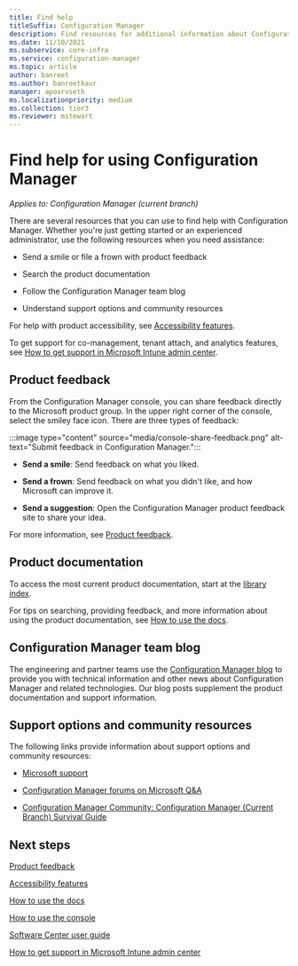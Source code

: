 ```yaml
---
title: Find help
titleSuffix: Configuration Manager
description: Find resources for additional information about Configuration Manager.
ms.date: 11/10/2021
ms.subservice: core-infra
ms.service: configuration-manager
ms.topic: article
author: banreet
ms.author: banreetkaur
manager: apoorvseth
ms.localizationpriority: medium
ms.collection: tier3
ms.reviewer: mstewart
---
```


# Find help for using Configuration Manager

*Applies to: Configuration Manager (current branch)*

There are several resources that you can use to find help with Configuration Manager. Whether you're just getting started or an experienced administrator, use the following resources when you need assistance:

- Send a smile or file a frown with product feedback

- Search the product documentation

- Follow the Configuration Manager team blog

- Understand support options and community resources

For help with product accessibility, see [Accessibility features](accessibility-features.md).

To get support for co-management, tenant attach, and analytics features, see [How to get support in Microsoft Intune admin center](../../../get-support.md).

## Product feedback

From the Configuration Manager console, you can share feedback directly to the Microsoft product group. In the upper right corner of the console, select the smiley face icon.  There are three types of feedback:

:::image type="content" source="media/console-share-feedback.png" alt-text="Submit feedback in Configuration Manager.":::

- **Send a smile**: Send feedback on what you liked.

- **Send a frown**: Send feedback on what you didn't like, and how Microsoft can improve it.

- **Send a suggestion**: Open the Configuration Manager product feedback site to share your idea.

For more information, see [Product feedback](product-feedback.md).

## Product documentation

To access the most current product documentation, start at the [library index](../../index.yml).

For tips on searching, providing feedback, and more information about using the product documentation, see [How to use the docs](../../../use-docs.md).

## Configuration Manager team blog

The engineering and partner teams use the [Configuration Manager blog](https://techcommunity.microsoft.com/t5/Configuration-Manager-Blog/bg-p/ConfigurationManagerBlog) to provide you with technical information and other news about Configuration Manager and related technologies. Our blog posts supplement the product documentation and support information.

## Support options and community resources

The following links provide information about support options and community resources:

- [Microsoft support](https://aka.ms/cmcbsupport)

- [Configuration Manager forums on Microsoft Q&A](/answers/products/mem)

- [Configuration Manager Community: Configuration Manager (Current Branch) Survival Guide](https://social.technet.microsoft.com/wiki/contents/articles/33035.system-center-configuration-manager-current-branch-survival-guide.aspx)

## Next steps

[Product feedback](product-feedback.md)

[Accessibility features](accessibility-features.md)

[How to use the docs](../../../use-docs.md)

[How to use the console](../servers/manage/admin-console.md)

[Software Center user guide](software-center.md)

[How to get support in Microsoft Intune admin center](../../../get-support.md)
